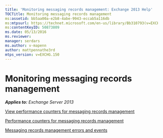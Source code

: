 ```yaml
---
title: 'Monitoring messaging records management: Exchange 2013 Help'
TOCTitle: Monitoring messaging records management
ms:assetid: bb5aa00a-e2b8-4abe-9943-eccab5a116db
ms:mtpsurl: https://technet.microsoft.com/en-us/library/Bb310793(v=EXCHG.150)
ms:contentKeyID: 50873809
ms.date: 05/13/2016
ms.reviewer: 
manager: serdars
ms.author: v-mapenn
author: mattpennathe3rd
mtps_version: v=EXCHG.150
---
```


# Monitoring messaging records management

_**Applies to:** Exchange Server 2013_

[View performance counters for messaging records management](view-performance-counters-for-https://docs.microsoft.com/en-us/exchange/security-and-compliance/messaging-records-management/messaging-records-management)

[Performance counters for messaging records management](performance-counters-for-https://docs.microsoft.com/en-us/exchange/security-and-compliance/messaging-records-management/messaging-records-management)

[Messaging records management errors and events](messaging-records-management-errors-and-events-exchange-2013-help.md)
